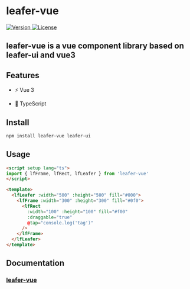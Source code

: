 # leafer-vue

<span class="badge-npmdownloads">
  <a href="https://www.npmjs.com/package/leafer-vue">
    <img src="https://img.shields.io/npm/v/leafer-vue.svg" alt="Version">
  </a>
  <a href="https://www.npmjs.com/package/leafer-vue">
    <img src="https://img.shields.io/npm/l/leafer-vue.svg" alt="License">
  </a>
</span>

## leafer-vue is a vue component library based on leafer-ui and vue3

## Features

- ⚡️ Vue 3
<!-- - 📦 [Components auto importing](./src/components) -->

- 🦾 TypeScript

## Install

```bash
npm install leafer-vue leafer-ui
```

## Usage

```html
<script setup lang="ts">
import { lfFrame, lfRect, lfLeafer } from 'leafer-vue'
</script>

<template>
  <lfLeafer :width="500" :height="500" fill="#000">
    <lfFrame :width="300" :height="300" fill="#0f0">
      <lfRect
        :width="100" :height="100" fill="#f00"
        :draggable="true"
        @tap="console.log('tag')"
      />
    </lfFrame>
  </lfLeafer>
</template>
```

## Documentation

### [leafer-vue](https://leafer-vue.netlify.app/guide/start/install.html)
